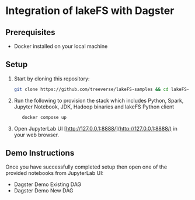 # Integration of lakeFS with Dagster

## Prerequisites

* Docker installed on your local machine

## Setup

1. Start by cloning this repository:

   ```bash
   git clone https://github.com/treeverse/lakeFS-samples && cd lakeFS-samples/01_standalone_examples/dagster-integration
   ```

2. Run the following to provision the stack which includes Python, Spark, Jupyter Notebook, JDK, Hadoop binaries and lakeFS Python client


   ```bash
      docker compose up 
   ```

3. Open JupyterLab UI [http://127.0.0.1:8888/](http://127.0.0.1:8888/) in your web browser.

## Demo Instructions

Once you have successfully completed setup then open one of the provided notebooks from JupyterLab UI: 

* Dagster Demo Existing DAG
* Dagster Demo New DAG